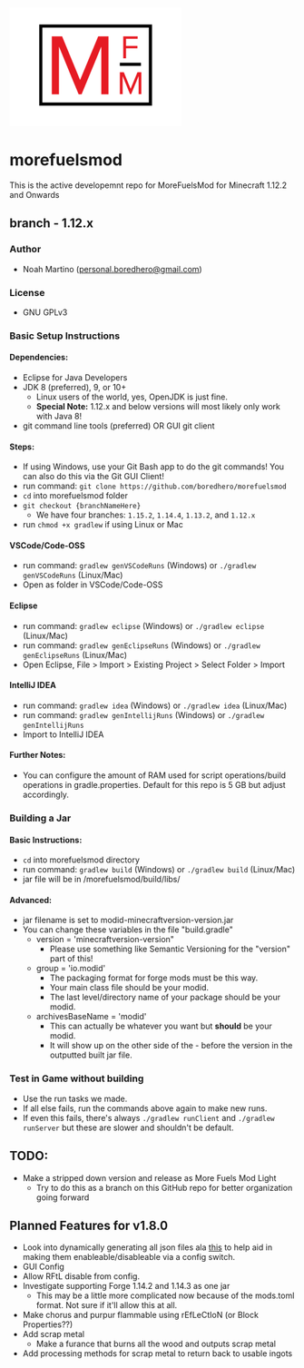 ![mf-logo](https://raw.githubusercontent.com/boredhero/morefuelsmod/1.15.2/src/main/resources/mf-logo.png)
# morefuelsmod
This is the active developemnt repo for MoreFuelsMod for Minecraft 1.12.2 and Onwards

## branch - 1.12.x

### Author
* Noah Martino (personal.boredhero@gmail.com)

### License
* GNU GPLv3

### Basic Setup Instructions

#### Dependencies:
* Eclipse for Java Developers
* JDK 8 (preferred), 9, or 10+
	* Linux users of the world, yes, OpenJDK is just fine.
    * **Special Note:** 1.12.x and below versions will most likely only work with Java 8!
* git command line tools (preferred) OR GUI git client


#### Steps:
* If using Windows, use your Git Bash app to do the git commands! You can also do this via the Git GUI Client!
* run command: ```git clone https://github.com/boredhero/morefuelsmod```
* ```cd``` into morefuelsmod folder
* ```git checkout {branchNameHere}```
	* We have four branches: ```1.15.2```, ```1.14.4```, ```1.13.2```, and ```1.12.x```
* run ```chmod +x gradlew``` if using Linux or Mac

#### VSCode/Code-OSS
* run command: ```gradlew genVSCodeRuns``` (Windows) or ```./gradlew genVSCodeRuns``` (Linux/Mac)
* Open as folder in VSCode/Code-OSS

#### Eclipse
* run command: ```gradlew eclipse``` (Windows) or ```./gradlew eclipse``` (Linux/Mac)
* run command: ```gradlew genEclipseRuns``` (Windows) or ```./gradlew genEclipseRuns``` (Linux/Mac)
* Open Eclipse, File > Import > Existing Project > Select Folder > Import

#### IntelliJ IDEA
* run command: ```gradlew idea``` (Windows) or ```./gradlew idea``` (Linux/Mac)
* run command: ```gradlew genIntellijRuns``` (Windows) or ```./gradlew genIntellijRuns```
* Import to IntelliJ IDEA

#### Further Notes:
* You can configure the amount of RAM used for script operations/build operations in gradle.properties. Default for this repo is 5 GB but adjust accordingly.

### Building a Jar

#### Basic Instructions:
* ```cd``` into morefuelsmod directory
* run command: ```gradlew build``` (Windows) or ```./gradlew build``` (Linux/Mac)
* jar file will be in /morefuelsmod/build/libs/

#### Advanced:
* jar filename is set to modid-minecraftversion-version.jar
* You can change these variables in the file "build.gradle"
	* version = 'minecraftversion-version"
		* Please use something like Semantic Versioning for the "version" part of this!
	* group = 'io.modid'
		* The packaging format for forge mods must be this way.
		* Your main class file should be your modid.
		* The last level/directory name of your package should be your modid.
	* archivesBaseName = 'modid'
		* This can actually be whatever you want but **should** be your modid.
		* It will show up on the other side of the - before the version in the outputted built jar file.

### Test in Game without building
* Use the run tasks we made.
* If all else fails, run the commands above again to make new runs.
* If even this fails, there's always ```./gradlew runClient``` and ```./gradlew runServer``` but these are slower and shouldn't be default.

## TODO:

* Make a stripped down version and release as More Fuels Mod Light
	* Try to do this as a branch on this GitHub repo for better organization going forward

## Planned Features for v1.8.0
* Look into dynamically generating all json files ala [this](https://wiki.mcjty.eu/modding/index.php?title=Tut14_Ep7) to help aid in making them enableable/disableable via a config switch.
* GUI Config
* Allow RFtL disable from config.
* Investigate supporting Forge 1.14.2 and 1.14.3 as one jar
	* This may be a little more complicated now because of the mods.toml format. Not sure if it'll allow this at all.
* Make chorus and purpur flammable using rEfLeCtIoN (or Block Properties??)
* Add scrap metal
	* Make a furance that burns all the wood and outputs scrap metal
* Add processing methods for scrap metal to return back to usable ingots